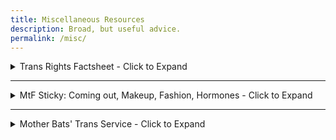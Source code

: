 ```yaml
---
title: Miscellaneous Resources
description: Broad, but useful advice.
permalink: /misc/
---
```


<details>
  <summary>Trans Rights Factsheet - Click to Expand</summary>
  <br>
  
This source contains many papers, studies, surveys, and trans issues.

If you feel that the person you are debating about trans issues will listen to reason, then this is what you need.

[Google Docs Version](https://docs.google.com/document/d/1Le70f0hs5ZDSGlP13YQaa5k_YjD27VaxOHB9g1J0X6g/edit)

[Github Pages Version](https://nb419.github.io/source-library/) (This source has much more than just trans issues.)

[Github Repository](https://github.com/NB419/source-library)

   
</details>

---

<details>
  <summary>MtF Sticky: Coming out, Makeup, Fashion, Hormones - Click to Expand</summary>
  <br>
  
This is the sticky post for the generic MtF thread on /lgbt/. 

The original link can be found here: [https://pastebin.com/LyMhFmT4](https://pastebin.com/LyMhFmT4)

[What gender dysphoria is](http://archive.li/PG34m)

[How to come out](https://www.dropbox.com/s/mg3ciizwn5btbx2/10stepguideforALLgenderIdentitiesMFN-BtoCOMEOUTtoyourParents.pdf?dl=0)

[Basic DIY hormones](https://1drv.ms/f/s!AudRJceTA5C9gQnyM7wxZcBGWRzW)

[Makeup tutorials](http://masterposter.tumblr.com/post/116605714860)

[Fashion tutorials](https://www.youtube.com/playlist?list=PLKRRdfgve6FVGKvESatjjE7BS5oF6SuF1)

[Male vs Female measurement data](https://www.bwc.ohio.gov/downloads/blankpdf/ErgoAnthropometricData.pdf)

[Correct hormone levels](http://www.hemingways.org/GIDinfo/hrt_ref.htm)

[Checking your levels](http://www.privatemdlabs.com/lp/Female_Hormone_Testing.php)

[Transition timelines](http://imgur.com/a/qWpxv)

Voice Training:

[https://www.reddit.com/r/asktransgender/comments/1ske7b/mtf_voice_training_regimen/](https://www.reddit.com/r/asktransgender/comments/1ske7b/mtf_voice_training_regimen/)

[http://www.genderlife.com/wp-content/uploads/2010/04/voicebook020.pdf](http://www.genderlife.com/wp-content/uploads/2010/04/voicebook020.pdf)

Voice Help:

[http://webjedi.net/projects/lgbtq/speech-therapy/](http://webjedi.net/projects/lgbtq/speech-therapy/)

[http://lena.kiev.ua/voice/](http://lena.kiev.ua/voice/)

[Changing your birth certificate](https://transgenderlawcenter.org/archives/13454)
</details>

---

<details>
  <summary>Mother Bats' Trans Service - Click to Expand</summary>
   <br> 
   
   This is the 2nd part of a quick self-help guide by a tripcode user named Mother Bat.
   
   The full copy can be found here: [https://pastebin.com/sM9WB4A7](https://pastebin.com/sM9WB4A7)
   
   
```diff

-
+Process
So, you've decided to transition! 
The process differs based on your location. 
Maybe you need letters from therapists to get hormones from a doctor. 
Maybe you live near an informed consent clinic and can just ask them. 
To remove facial hair, you have laser hair removal for 
large areas of dark hair or electrolysis for burning out facial hair. 
Go to the gym, get some new clothes, and do what you like. 
Get letters and fill out a packet to go to court and change your name. 
Get letters to see a surgeon, hopefully with insurance. 
United States Medi-Cal does cover Transsexual procedures, 
including hair removal, but it can be difficult getting letters 
that are specific enough to force them to fulfill their end. 
Most surgeons don't accept Medi-cal because they don't pay enough, 
but it is possible to find a surgeon who does, 
or just get your own insurance.

-
+Skin
Cleanser. Toner. Moisturizer. 
Get a cleanser to clean your face. Get a toner to treat your pores. 
Get a Moisturizer to moisturize your skin.

Or just keep your face clean. Be gentle. Splash water on your face. 
Wipe with a clean towel often.

-
+Makeup
Primer. It provides a flat foundation for makeup. 
Imagine painting on a rug. It works better on tile.

Foundation. 
Pick a color that matches your skin. 
It can be liquid or powder, your choice. Then you add your shadow bronzers, 
lighter blushes, etc. Imagine if I painted over a flat surface. 
It would look flat. Then I add shadows and highlights. Now it looks 3d. 
That's what you're doing.

Lips. 
You have lip liner for a more durable edge. 
You have lipstick, lip gloss, whatever you like.

Eyes. 
Eyeliner, eye shadow, mascera, etc. 
Find a tutorial. Practice that blending.

Generally, you choose to emphasize your lips or your eyes. 
Doing both looks gaudy. So if you choose colorful eyeshadow, 
you should choose a subtle lip color that matches your lips. 
If you choose bright red lips, you should go easy on the eyes.

-
+Hair
You can try all the nutrients and oils. If you are healthy, 
your hair will be healthy. Stop smoking! 
Your hair will grow as best it can. Genetics may be involved.

Don't damage your hair. Don't crush it, 
twist it, or get it tangled and bent. 
Every once in a while, get a trim on the ends to remove split ends.
Try not to heat or chemical your hair too often. 
You don't have to wash your hair often. 
You can just use conditioner. However, if you do use shampoo, 
you must use conditioner afterwards.

-
+Eyebrows
Relax. Get a magnifying mirror and needle point tweezers. 
Pluck one hair at a time. Find the main core of your eyebrow, 
the shape you want. Then you remove the forest of stray hairs 
outside of that area. Generally, you pluck from the bottom 
and don't touch the top. You want to keep that arch.

-
+Sideburns
Shave your sideburns back to your ear!

-
+Voice
Practice. There is no magic tip. It will take months. 
You can only do your best and your vocal chords may be too far stretched. 
However, I sang Bass 2 in choir and now have a mostly passing female voice.
Sing. Read. Watch movies. Go for walks. 
You may not know what you're doing, but keep feeling around, 
and when you feel something that is a step in the direction you want, 
keep going in that direction.

-
-EDITORS NOTE
If you want to hear her voice, she recently had a conversation with another 
tripcode user which was posted online. 
https://soundcloud.com/the-simposium/masquerade-with-mother-bat
The intro is long, skip ahead one minute.
-EDITORS NOTE

Open your mouth wide. Sing. Try not to constrict your throat. Swallow. 
Do you feel your adam's apple moving up? 
You are trying to keep that up there.

Keep practicing. It will sound horrible. 
It's supposed to. Your voice will get lower and higher as your practice.

-
+Mannerisms
Create a character you want to emulate. Small dainty woman? Confident woman?
 Austere man? Friendly man? Do things to help you get into character. 
Watch movies. Listen to music. Recite lines from movies.

Keep your feet close together when walking or sitting. 
Keep your hands together when sitting. You are small; 
you do not take up much space. You wait patiently and move smoothly, 
not in sudden jerking fashion. Keep your hands open, 
as if energy would flow down your arms like water.
```
</details>
